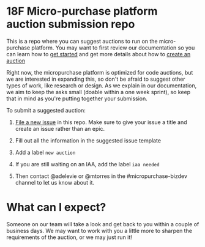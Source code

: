 # 18F Micro-purchase platform auction submission repo
This is a repo where you can suggest auctions to run on the micro-purchase platform. You may want to first review our documentation so you can learn how to [get started](https://micropurchase.18f.gov/docs/getting_started) and get more details about how to [create an auction](https://micropurchase.18f.gov/docs/getting_started)

Right now, the micropurchase platform is optimized for code auctions, but we are interested in expanding this, so don't be afraid to suggest other types of work, like research or design. As we explain in our documentation, we aim to keep the asks small (doable within a one week sprint), so keep that in mind as you're putting together your submission.

To submit a suggested auction:

1. [File a new issue](https://github.com/18F/micropurchase-auctions/issues/new) in this repo. Make sure to give your issue a title and create an issue rather than an epic.

2. Fill out all the information in the suggested issue template

3. Add a label `new auction`

4. If you are still waiting on an IAA, add the label `iaa needed`

5. Then contact @adelevie or @mtorres in the #micropurchase-bizdev channel to let us know about it.

# What can I expect?
Someone on our team will take a look and get back to you within a couple of business days. We may want to work with you a little more to sharpen the requirements of the auction, or we may just run it! 
